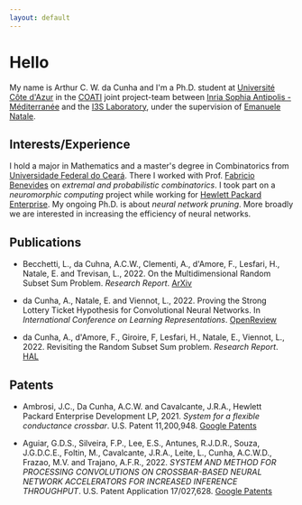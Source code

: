 ```yaml
---
layout: default
---
```


# Hello

My name is Arthur C. W. da Cunha and I'm a Ph.D. student at [Université Côte d'Azur](https://univ-cotedazur.eu/) in the [COATI](https://team.inria.fr/coati/) joint project-team between [Inria Sophia Antipolis - Méditerranée](https://www.inria.fr/fr/centre-inria-universite-cote-azur) and the [I3S Laboratory](https://www.i3s.unice.fr/en), under the supervision of [Emanuele Natale](https://www-sop.inria.fr/members/Emanuele.Natale/).


## Interests/Experience

I hold a major in Mathematics and a master's degree in Combinatorics from [Universidade Federal do Ceará](https://www.ufc.br/).
There I worked with Prof. [Fabricio Benevides](http://www.mat.ufc.br/~fabricio/) on *extremal and probabilistic combinatorics*.
I took part on a *neuromorphic computing* project while working for [Hewlett Packard Enterprise](https://www.hpe.com/). <!-- and in a *3D printing* project while working for [HP Inc](https://www.hp.com/). -->
My ongoing Ph.D. is about *neural network pruning*. More broadly we are interested in increasing the efficiency of neural networks.


## Publications

* Becchetti, L., da Cuhna, A.C.W., Clementi, A., d'Amore, F., Lesfari, H., Natale, E. and Trevisan, L., 2022. On the Multidimensional Random Subset Sum Problem. *Research Report*. [ArXiv](https://arxiv.org/pdf/2207.13944.pdf)

* da Cunha, A., Natale, E. and Viennot, L., 2022. Proving the Strong Lottery Ticket Hypothesis for Convolutional Neural Networks. In *International Conference on Learning Representations*. [OpenReview](https://openreview.net/forum?id=Vjki79-619-)

* da Cunha, A., d'Amore, F., Giroire, F, Lesfari, H., Natale, E., Viennot, L., 2022. Revisiting the Random Subset Sum problem. *Research Report*. [HAL](https://hal.archives-ouvertes.fr/hal-03654720)


## Patents

* Ambrosi, J.C., Da Cunha, A.C.W. and Cavalcante, J.R.A., Hewlett Packard Enterprise Development LP, 2021. *System for a flexible conductance crossbar*. U.S. Patent 11,200,948. [Google Patents](https://patents.google.com/patent/US11200948B1)

* Aguiar, G.D.S., Silveira, F.P., Lee, E.S., Antunes, R.J.D.R., Souza, J.G.D.C.E., Foltin, M., Cavalcante, J.R.A., Leite, L., Cunha, A.C.W.D., Frazao, M.V. and Trajano, A.F.R., 2022. *SYSTEM AND METHOD FOR PROCESSING CONVOLUTIONS ON CROSSBAR-BASED NEURAL NETWORK ACCELERATORS FOR INCREASED INFERENCE THROUGHPUT*. U.S. Patent Application 17/027,628. [Google Patents](https://patents.google.com/patent/US20220092393A1)
